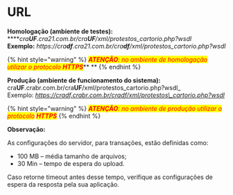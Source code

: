 # URL

**Homologação (ambiente de testes):**\
****_cra**UF**.cra21.com.br/cra**UF**/xml/protestos\_cartorio.php?wsdl_\
**Exemplo:** _https://cra**df**.cra21.com.br/cra**df**/xml/protestos\_cartorio.php?wsdl_

{% hint style="warning" %}
_<mark style="color:red;"><mark style="color:red;background-color:yellow;">**ATENÇÃO**<mark style="color:red;background-color:yellow;"></mark><mark style="color:red;"><mark style="color:red;background-color:yellow;">: no ambiente de homologação utilizar o protocolo<mark style="color:red;background-color:yellow;"></mark> <mark style="color:red;"><mark style="color:red;background-color:yellow;"> </mark><mark style="color:red;"><mark style="color:red;background-color:yellow;">**HTTPS**<mark style="color:red;background-color:yellow;"></mark>_** **&#x20;
{% endhint %}

**Produção (ambiente de funcionamento do sistema):**\
cra**UF**.crabr.com.br/cra**UF**/xml/protestos\_cartorio.php?wsdl\_\
Exemplo: _https://cradf.crabr.com.br/cradf/xml/protestos\_cartorio.php?wsdl_

{% hint style="warning" %}
_<mark style="color:red;background-color:yellow;">**ATENÇÃO**</mark><mark style="color:red;background-color:yellow;">: no ambiente de produção utilizar o protocolo</mark>  <mark style="color:red;background-color:yellow;">**HTTPS**</mark>_
{% endhint %}

**Observação:**

As configurações do servidor, para transações, estão definidas como:

* 100 MB – média tamanho de arquivos;
* 30 Min – tempo de espera do upload.

Caso retorne timeout antes desse tempo, verifique as configurações de espera da resposta pela sua aplicação.
